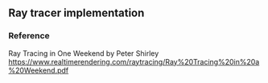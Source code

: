 ## Ray tracer implementation

### Reference
Ray Tracing in One Weekend by Peter Shirley
https://www.realtimerendering.com/raytracing/Ray%20Tracing%20in%20a%20Weekend.pdf
